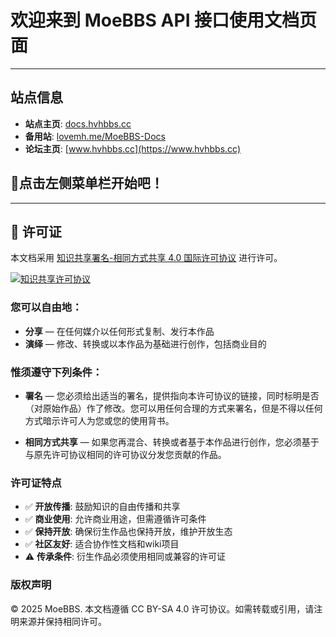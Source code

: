 # 欢迎来到 MoeBBS API 接口使用文档页面
---

## 站点信息

- **站点主页**: [docs.hvhbbs.cc](https://docs.hvhbbs.cc/#/)
- **备用站**: [lovemh.me/MoeBBS-Docs](https://lovemh.me/MoeBBS-Docs)
- **论坛主页**: [www.hvhbbs.cc](https://www.hvhbbs.cc)

## 🚀点击左侧菜单栏开始吧！

---

## 📄 许可证

本文档采用 [知识共享署名-相同方式共享 4.0 国际许可协议](https://creativecommons.org/licenses/by-sa/4.0/) 进行许可。

[![知识共享许可协议](https://i.creativecommons.org/l/by-sa/4.0/88x31.png)](https://creativecommons.org/licenses/by-sa/4.0/)

### 您可以自由地：

- **分享** — 在任何媒介以任何形式复制、发行本作品
- **演绎** — 修改、转换或以本作品为基础进行创作，包括商业目的

### 惟须遵守下列条件：

- **署名** — 您必须给出适当的署名，提供指向本许可协议的链接，同时标明是否（对原始作品）作了修改。您可以用任何合理的方式来署名，但是不得以任何方式暗示许可人为您或您的使用背书。

- **相同方式共享** — 如果您再混合、转换或者基于本作品进行创作，您必须基于与原先许可协议相同的许可协议分发您贡献的作品。

### 许可证特点

- ✅ **开放传播**: 鼓励知识的自由传播和共享
- ✅ **商业使用**: 允许商业用途，但需遵循许可条件
- ✅ **保持开放**: 确保衍生作品也保持开放，维护开放生态
- ✅ **社区友好**: 适合协作性文档和wiki项目
- ⚠️ **传承条件**: 衍生作品必须使用相同或兼容的许可证

### 版权声明

© 2025 MoeBBS. 本文档遵循 CC BY-SA 4.0 许可协议。如需转载或引用，请注明来源并保持相同许可。
